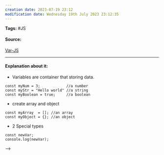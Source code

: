 ```yaml
---
creation date: 2023-07-19 23:12
modification date: Wednesday 19th July 2023 23:12:35
---
```


**Tags:** #JS 

#### Source:
[Var-JS](https://www.scaler.com/topics/course/javascript-beginners/video/243/)

--------------------------------------

#### Explanation about it:

* Variables are container that storing data.

```
const myNum = 3;            //a number
const myStr = "Hello world" //a string
const myBoolean = true;     //a boolean
```

* create array and object

```
const myArray  = []; //an array
const myObject = {}; //an object
```

* 2 Special types

```
const newVar;
console.log(newVar);
```

-->  